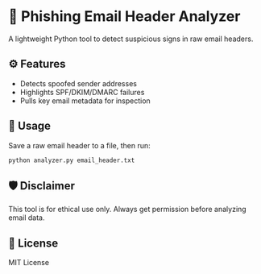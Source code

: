 <!DOCTYPE html>

<body>

  <h1>📧 Phishing Email Header Analyzer</h1>
  <p>A lightweight Python tool to detect suspicious signs in raw email headers.</p>

  <h2>⚙️ Features</h2>
  <ul>
    <li>Detects spoofed sender addresses</li>
    <li>Highlights SPF/DKIM/DMARC failures</li>
    <li>Pulls key email metadata for inspection</li>
  </ul>

  <h2>🚀 Usage</h2>
  <p>Save a raw email header to a file, then run:</p>
  <pre><code>python analyzer.py email_header.txt</code></pre>

  <h2>🛡️ Disclaimer</h2>
  <p>This tool is for ethical use only. Always get permission before analyzing email data.</p>

  <h2>📄 License</h2>
  <p>MIT License</p>

</body>
</html>
